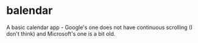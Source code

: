 # balendar

A basic calendar app - Google's one does not have continuous scrolling (I don't think) and Microsoft's one is a bit old.
